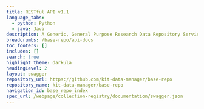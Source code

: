 ```yaml
---
title: RESTful API v1.1
language_tabs:
  - python: Python
  - java: Java 
description: A Generic, General Purpose Research Data Repository Service.
breadcrumbs: /base-repo/api-docs
toc_footers: []
includes: []
search: true
highlight_theme: darkula
headingLevel: 2
layout: swagger
repository_url: https://github.com/kit-data-manager/base-repo
repository_name: kit-data-manager/base-repo 
navigation_id: base_repo_index 
spec_url: /webpage/collection-registry/documentation/swagger.json
---
```

